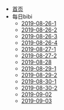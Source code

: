 * [首页](zh-cn/)
* 每日bibi
  * [2019-08-26-1](every-day/2019-08-26.md)
  * [2019-08-26-2](every-day/2019-08-26-2.md)
  * [2019-08-26-3](every-day/2019-08-26-3.md)
  * [2019-08-26-4](every-day/2019-08-26-4.md)
  * [2019-08-27-1](every-day/2019-08-27-1.md)
  * [2019-08-27-2](every-day/2019-08-27-2.md)
  * [2019-08-28](every-day/2019-08-28.md)
  * [2019-08-29-1](every-day/2019-08-29-1.md)
  * [2019-08-29-2](every-day/2019-08-29-2.md)
  * [2019-08-30-1](every-day/2019-08-30-1.md)
  * [2019-08-30-2](every-day/2019-08-30-2.md)
  * [2019-09-02](every-day/2019-09-02.md)
  * [2019-09-03](every-day/2019-09-03.md)
<!--stackedit_data:
eyJoaXN0b3J5IjpbLTc1OTIxMzQ3NF19
-->